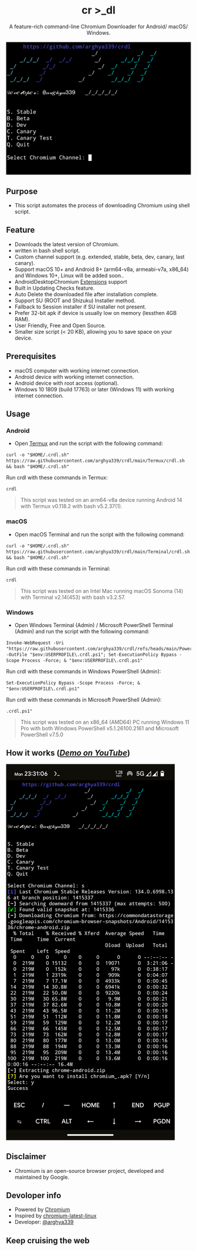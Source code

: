 <h1 align="center">cr >_dl</h1>
<p align="center">
A feature-rich command-line Chromium Downloader for Android/ macOS/ Windows.
<br>
<br>
<img src="docs/images/Main.png">
<br>

## Purpose
- This script automates the process of downloading Chromium using shell script.

## Feature
- Downloads the latest version of Chromium.
- written in bash shell script.
- Custom channel support (e.g. extended, stable, beta, dev, canary, last canary).
- Support macOS 10+ and Android 8+ (arm64-v8a, armeabi-v7a, x86_64) and Windows 10+, Linux will be added soon..
- AndroidDesktopChromium [Extensions](https://chromewebstore.google.com/category/extensions) support
- Built in Updating Checks feature.
- Auto Delete the downloaded file after installation complete.
- Support SU (ROOT and Shizuku) Installer method.
- Fallback to Session installer if SU installer not present.
- Prefer 32-bit apk if device is usually low on memory (lessthen 4GB RAM).
- User Friendly, Free and Open Source.
- Smaller size script (< 20 KB), allowing you to save space on your device.

## Prerequisites
- macOS computer with working internet connection.
- Android device with working internet connection.
- Android device with root access (optional).
- Windows 10 1809 (build 17763) or later (Windows 11) with working internet connection.

## Usage
### Android
  - Open [Termux](https://github.com/termux/termux-app/releases/) and run the script with the following command:
  ```
  curl -o "$HOME/.crdl.sh" https://raw.githubusercontent.com/arghya339/crdl/main/Termux/crdl.sh && bash "$HOME/.crdl.sh"
  ```
  Run crdl with these commands in Termux:
  ```
  crdl
  ```
> This script was tested on an arm64-v8a device running Android 14 with Termux v0.118.2 with bash v5.2.37(1).

### macOS
  - Open macOS Terminal and run the script with the following command:
  ```
  curl -o "$HOME/.crdl.sh" https://raw.githubusercontent.com/arghya339/crdl/main/Terminal/crdl.sh && bash "$HOME/.crdl.sh"
  ```
  Run crdl with these commands in Terminal:
  ```
  crdl
  ```
> This script was tested on an Intel Mac running macOS Sonoma (14) with Terminal v2.14(453) with bash v3.2.57.

### Windows
  - Open Windows Terminal (Admin) / Microsoft PowerShell Terminal (Admin) and run the script with the following command:

  ```
  Invoke-WebRequest -Uri "https://raw.githubusercontent.com/arghya339/crdl/refs/heads/main/PowerShell/crdl.ps1" -OutFile "$env:USERPROFILE\.crdl.ps1"; Set-ExecutionPolicy Bypass -Scope Process -Force; & "$env:USERPROFILE\.crdl.ps1"
  ```
  Run crdl with these commands in Windows PowerShell (Admin):
  ```
  Set-ExecutionPolicy Bypass -Scope Process -Force; & "$env:USERPROFILE\.crdl.ps1"
  ```
  Run crdl with these commands in Microsoft PowerShell (Admin):
  ```
  .crdl.ps1"
  ```
  > This script was tested on an x86_64 (AMD64) PC running Windows 11 Pro with both Windows PowerShell v5.1.26100.2161 and Microsoft PowerShell v7.5.0

## How it works (_[Demo on YouTube](https://youtube.com/)_)

![image](docs/images/Result_Android.png)

## Disclaimer
- Chromium is an open-source browser project, developed and maintained by Google.

## Devoloper info
- Powered by [Chromium](https://www.chromium.org/Home/)
- Inspired by [chromium-latest-linux](https://github.com/scheib/chromium-latest-linux)
- Developer: [@arghya339](https://github.com/arghya339)

## Keep cruising the web
